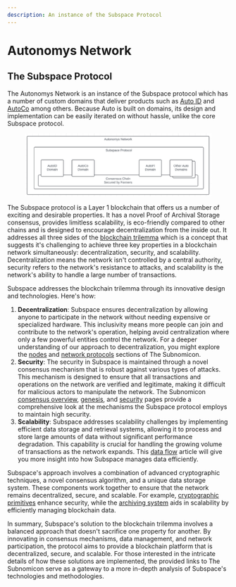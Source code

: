 ```yaml
---
description: An instance of the Subspace Protocol
---
```


# Autonomys Network

## The Subspace Protocol

The Autonomys Network is an instance of the Subspace protocol which has a number of custom domains that deliver products such as [Auto ID](../autoid/) and [AutoCo](../autoco/) among others. Because Auto is built on domains, its design and implementation can be easily iterated on without hassle, unlike the core Subspace protocol.

<figure><img src="../../.gitbook/assets/image.png" alt=""><figcaption></figcaption></figure>

The Subspace protocol is a Layer 1 blockchain that offers us a number of exciting and desirable properties. It has a novel Proof of Archival Storage consensus, provides limitless scalability, is eco-friendly compared to other chains and is designed to encourage decentralization from the inside out. It addresses all three sides of the [blockchain trilemma](../../additional-learning/technology-basics/the-blockchain-trilemma.md) which is a concept that suggests it's challenging to achieve three key properties in a blockchain network simultaneously: decentralization, security, and scalability. Decentralization means the network isn't controlled by a central authority, security refers to the network's resistance to attacks, and scalability is the network's ability to handle a large number of transactions.

Subspace addresses the blockchain trilemma through its innovative design and technologies. Here's how:

1. **Decentralization**: Subspace ensures decentralization by allowing anyone to participate in the network without needing expensive or specialized hardware. This inclusivity means more people can join and contribute to the network's operation, helping avoid centralization where only a few powerful entities control the network. For a deeper understanding of our approach to decentralization, you might explore the [nodes](https://subnomicon.subspace.network/docs/network/nodes) and [network protocols](https://subnomicon.subspace.network/docs/network/network\_protocols) sections of The Subnomicon.
2. **Security**: The security in Subspace is maintained through a novel consensus mechanism that is robust against various types of attacks. This mechanism is designed to ensure that all transactions and operations on the network are verified and legitimate, making it difficult for malicious actors to manipulate the network. The Subnomicon [consensus overview](https://subnomicon.subspace.network/docs/consensus/overview), [genesis](https://subnomicon.subspace.network/docs/consensus/genesis), and [security](https://subnomicon.subspace.network/docs/consensus/security) pages provide a comprehensive look at the mechanisms the Subspace protocol employs to maintain high security.
3. **Scalability**: Subspace addresses scalability challenges by implementing efficient data storage and retrieval systems, allowing it to process and store large amounts of data without significant performance degradation. This capability is crucial for handling the growing volume of transactions as the network expands. This [data flow](https://subnomicon.subspace.network/docs/consensus/data\_flow) article will give you more insight into how Subspace manages data efficiently.

Subspace's approach involves a combination of advanced cryptographic techniques, a novel consensus algorithm, and a unique data storage system. These components work together to ensure that the network remains decentralized, secure, and scalable. For example, [cryptographic primitives](https://subnomicon.subspace.network/docs/consensus/consensus/crypto\_primitives/) enhance security, while the [archiving system](https://subnomicon.subspace.network/docs/consensus/consensus/archiving/) aids in scalability by efficiently managing blockchain data.

In summary, Subspace's solution to the blockchain trilemma involves a balanced approach that doesn't sacrifice one property for another. By innovating in consensus mechanisms, data management, and network participation, the protocol aims to provide a blockchain platform that is decentralized, secure, and scalable. For those interested in the intricate details of how these solutions are implemented, the provided links to The Subnomicon serve as a gateway to a more in-depth analysis of Subspace's technologies and methodologies.
